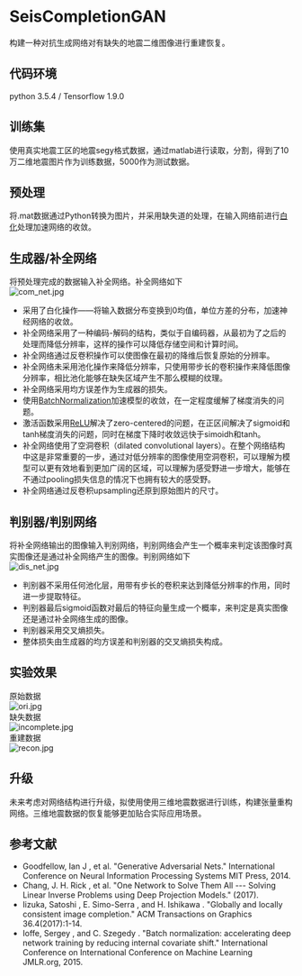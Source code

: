 # SeisCompletionGAN
构建一种对抗生成网络对有缺失的地震二维图像进行重建恢复。

## 代码环境
python 3.5.4 / Tensorflow 1.9.0

## 训练集
使用真实地震工区的地震segy格式数据，通过matlab进行读取，分割，得到了10万二维地震图片作为训练数据，5000作为测试数据。

## 预处理
将.mat数据通过Python转换为图片，并采用缺失道的处理，在输入网络前进行[白化](https://blog.csdn.net/yyhhlancelot/article/details/92981855)处理加速网络的收敛。

## 生成器/补全网络
将预处理完成的数据输入补全网络。补全网络如下<br>
![com_net.jpg](https://github.com/yyhhlancelot/SeisCompletionGAN/blob/master/com_net.jpg)
* 采用了白化操作——将输入数据分布变换到0均值，单位方差的分布，加速神经网络的收敛。<br>
* 补全网络采用了一种编码-解码的结构，类似于自编码器，从最初为了之后的处理而降低分辨率，这样的操作可以降低存储空间和计算时间。<br>
* 补全网络通过反卷积操作可以使图像在最初的降维后恢复原始的分辨率。<br>
* 补全网络未采用池化操作来降低分辨率，只使用带步长的卷积操作来降低图像分辨率，相比池化能够在缺失区域产生不那么模糊的纹理。<br>
* 补全网络采用均方误差作为生成器的损失。<br>
* 使用[BatchNormalization](https://blog.csdn.net/yyhhlancelot/article/details/92981855)加速模型的收敛，在一定程度缓解了梯度消失的问题。<br>
* 激活函数采用[ReLU](https://blog.csdn.net/yyhhlancelot/article/details/82983987)解决了zero-centered的问题，在正区间解决了sigmoid和tanh梯度消失的问题，同时在梯度下降时收敛远快于simoidh和tanh。<br>
* 补全网络使用了空洞卷积（dilated convolutional layers）。在整个网络结构中这是非常重要的一步，通过对低分辨率的图像使用空洞卷积，可以理解为模型可以更有效地看到更加广阔的区域，可以理解为感受野进一步增大，能够在不通过pooling损失信息的情况下也拥有较大的感受野。<br>
* 补全网络通过反卷积upsampling还原到原始图片的尺寸。<br>

## 判别器/判别网络
将补全网络输出的图像输入判别网络，判别网络会产生一个概率来判定该图像时真实图像还是通过补全网络产生的图像。判别网络如下<br>
![dis_net.jpg](https://github.com/yyhhlancelot/SeisCompletionGAN/blob/master/dis_net.jpg)

* 判别器不采用任何池化层，用带有步长的卷积来达到降低分辨率的作用，同时进一步提取特征。<br>
* 判别器最后sigmoid函数对最后的特征向量生成一个概率，来判定是真实图像还是通过补全网络生成的图像。<br>
* 判别器采用交叉熵损失。<br>
* 整体损失由生成器的均方误差和判别器的交叉熵损失构成。<br>

## 实验效果
原始数据<br>
![ori.jpg](https://github.com/yyhhlancelot/SeisCompletionGAN/blob/master/ori.jpg)<br>
缺失数据<br>
![incomplete.jpg](https://github.com/yyhhlancelot/SeisCompletionGAN/blob/master/incomplete.jpg)<br>
重建数据<br>
![recon.jpg](https://github.com/yyhhlancelot/SeisCompletionGAN/blob/master/recon.jpg)<br>

## 升级
未来考虑对网络结构进行升级，拟使用使用三维地震数据进行训练，构建张量重构网络。三维地震数据的恢复能够更加贴合实际应用场景。

## 参考文献
* Goodfellow, Ian J , et al. "Generative Adversarial Nets." International Conference on Neural Information Processing Systems MIT Press, 2014.
* Chang, J. H. Rick , et al. "One Network to Solve Them All --- Solving Linear Inverse Problems using Deep Projection Models." (2017).
* Iizuka, Satoshi , E. Simo-Serra , and H. Ishikawa . "Globally and locally consistent image completion." ACM Transactions on Graphics 36.4(2017):1-14.
* Ioffe, Sergey , and C. Szegedy . "Batch normalization: accelerating deep network training by reducing internal covariate shift." International Conference on International Conference on Machine Learning JMLR.org, 2015.
